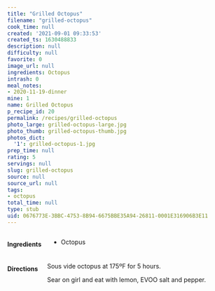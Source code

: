 ```yaml
---
title: "Grilled Octopus"
filename: "grilled-octopus"
cook_time: null
created: '2021-09-01 09:33:53'
created_ts: 1630488833
description: null
difficulty: null
favorite: 0
image_url: null
ingredients: Octopus
intrash: 0
meal_notes:
- 2020-11-19-dinner
mine: 1
name: Grilled Octopus
p_recipe_id: 20
permalink: /recipes/grilled-octopus
photo_large: grilled-octopus-large.jpg
photo_thumb: grilled-octopus-thumb.jpg
photos_dict:
  '1': grilled-octopus-1.jpg
prep_time: null
rating: 5
servings: null
slug: grilled-octopus
source: null
source_url: null
tags:
- octopus
total_time: null
type: stub
uid: 0676773E-3BBC-4753-8B94-6675BBE35A94-26811-0001E316906B3E11
---
```

<div class="large-8 medium-7 columns" id="writeup">	</div><!-- #writeup -->
</div><!-- #row-one -->
<div class="row" id="row-two">	<div class="medium-4 small-5 columns" id="ingredients"><h4>Ingredients</h4><div class="box box-ingredients content"><ul>
<li>Octopus</li>
</ul>
</div>	</div>	<div class="medium-6 small-7 columns" id="directions"><h4>Directions</h4><div class="box box-directions content"><p>Sous vide octopus at 175ºF for 5 hours.</p>
<p>Sear on girl and eat with lemon, EVOO salt and pepper.</p>
</div>	</div>